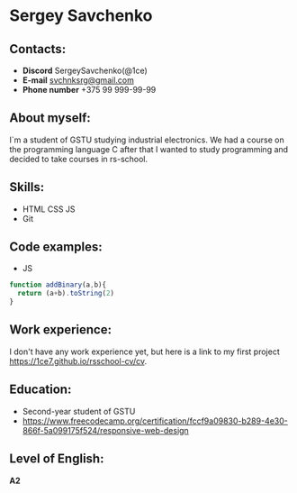 # Sergey Savchenko #
## Contacts: ##
* __Discord__ SergeySavchenko(@1ce)
* __E-mail__ svchnksrg@gmail.com
* __Phone number__ +375 99 999-99-99

## About myself: ##
I`m a student of GSTU studying industrial electronics. We had a course on the programming language C after that I wanted to study programming and decided to take courses in rs-school.

## Skills: ##
* HTML CSS JS
* Git

## Code examples: ##
* JS
```Javascript
function addBinary(a,b){
  return (a+b).toString(2)
}
```

## Work experience: ##
I don't have any work experience yet, but here is a link to my first project https://1ce7.github.io/rsschool-cv/cv.
## Education: ##
* Second-year student of GSTU
* https://www.freecodecamp.org/certification/fccf9a09830-b289-4e30-866f-5a099175f524/responsive-web-design


## Level of English: ##
 __A2__